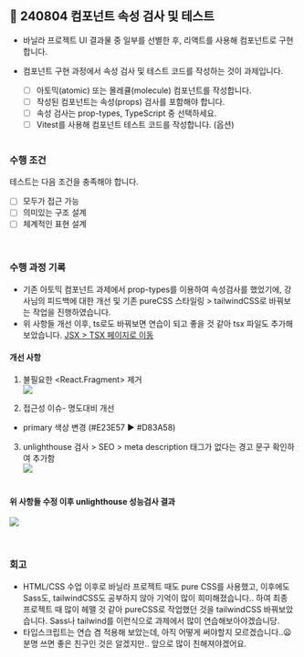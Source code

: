 ## 🧩 240804 컴포넌트 속성 검사 및 테스트

- 바닐라 프로젝트 UI 결과물 중 일부를 선별한 후, 리액트를 사용해 컴포넌트로 구현합니다.
- 컴포넌트 구현 과정에서 속성 검사 및 테스트 코드를 작성하는 것이 과제입니다.

  - [ ] 아토믹(atomic) 또는 몰레큘(molecule) 컴포넌트를 작성합니다.
  - [ ] 작성된 컴포넌트는 속성(props) 검사를 포함해야 합니다.
  - [ ] 속성 검사는 prop-types, TypeScript 중 선택하세요.
  - [ ] Vitest를 사용해 컴포넌트 테스트 코드를 작성합니다. (옵션)

  <br>

### 수행 조건

테스트는 다음 조건을 충족해야 합니다.

- [ ] 모두가 접근 가능
- [ ] 의미있는 구조 설계
- [ ] 체계적인 표현 설계

<br>

### 수행 과정 기록

- 기존 아토믹 컴포넌트 과제에서 prop-types를 이용하여 속성검사를 했었기에,
  강사님의 피드백에 대한 개선 및 기존 pureCSS 스타일링 > tailwindCSS로 바꿔보는 작업을 진행하였습니다.
- 위 사항들 개선 이후, ts로도 바꿔보면 연습이 되고 좋을 것 같아 tsx 파일도 추가해보았습니다. [JSX > TSX 페이지로 이동](https://github.com/heydoopal/react-homework/tree/main/03-2-ts-component-type)

#### 개선 사항

1. 불필요한 <React.Fragment> 제거<br>
   ![](https://velog.velcdn.com/images/zidoopal/post/2920a2cc-684a-4820-9e8d-d608dcb22313/image.png)
   <br>

2. 접근성 이슈- 명도대비 개선

- primary 색상 변경 (#E23E57 ▶ #D83A58)
  <br>

3. unlighthouse 검사 > SEO > meta description 태그가 없다는 경고 문구 확인하여 추가함<br>
   ![](https://velog.velcdn.com/images/zidoopal/post/1c66bb90-ebaa-43bc-a241-ce047854898b/image.png)<br>
   <br>

#### 위 사항들 수정 이후 unlighthouse 성능검사 결과

![](https://velog.velcdn.com/images/zidoopal/post/7b5969eb-9cd6-4f20-a974-6821b53d36df/image.png)

<br>

### 회고

- HTML/CSS 수업 이후로 바닐라 프로젝트 때도 pure CSS를 사용했고, 이후에도 Sass도, tailwindCSS도 공부하지 않아 기억이 많이 희미해졌습니다.. 하여 최종 프로젝트 때 많이 헤맬 것 같아 pureCSS로 작업했던 것을 tailwindCSS 바꿔보았습니다. Sass나 tailwind를 이런식으로 과제에서 많이 연습해보아야겠습니당.
- 타입스크립트는 연습 겸 적용해 보았는데, 아직 어떻게 써야할지 모르겠습니다..😦 분명 쓰면 좋은 친구인 것은 알겠지만.. 앞으로 많이 친해져야겠어요.

